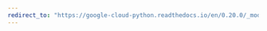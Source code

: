 ```yaml
---
redirect_to: "https://google-cloud-python.readthedocs.io/en/0.20.0/_modules/google/cloud/monitoring/query.html"
---
```

